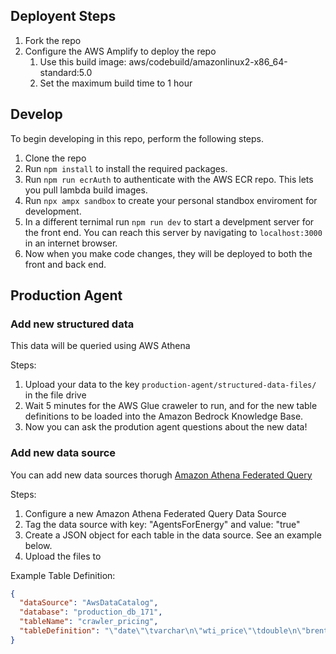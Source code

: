 
## Deployent Steps
1. Fork the repo
1. Configure the AWS Amplify to deploy the repo
    1. Use this build image: aws/codebuild/amazonlinux2-x86_64-standard:5.0
    1. Set the maximum build time to 1 hour

## Develop
To begin developing in this repo, perform the following steps.
1. Clone the repo
1. Run `npm install` to install the required packages.
1. Run `npm run ecrAuth` to authenticate with the AWS ECR repo. This lets you pull lambda build images.
1. Run `npx ampx sandbox` to create your personal standbox enviroment for development.
1. In a different ternimal run `npm run dev` to start a develpment server for the front end. You can reach this server by navigating to `localhost:3000` in an internet browser.
1. Now when you make code changes, they will be deployed to both the front and back end.


## Production Agent

### Add new structured data
This data will be queried using AWS Athena

Steps:
1. Upload your data to the key `production-agent/structured-data-files/` in the file drive
1. Wait 5 minutes for the AWS Glue craweler to run, and for the new table definitions to be loaded into the Amazon Bedrock Knowledge Base.
1. Now you can ask the prodution agent questions about the new data!

### Add new data source
You can add new data sources thorugh [Amazon Athena Federated Query](https://docs.aws.amazon.com/athena/latest/ug/connect-to-a-data-source.html)

Steps:
1. Configure a new Amazon Athena Federated Query Data Source
1. Tag the data source with key: "AgentsForEnergy" and value: "true"
1. Create a JSON object for each table in the data source. See an example below.
1. Upload the files to 

Example Table Definition:
```json
{
  "dataSource": "AwsDataCatalog",
  "database": "production_db_171",
  "tableName": "crawler_pricing",
  "tableDefinition": "\"date\"\tvarchar\n\"wti_price\"\tdouble\n\"brent_price\"\tdouble\n\"volume\"\tbigint"
}
```

